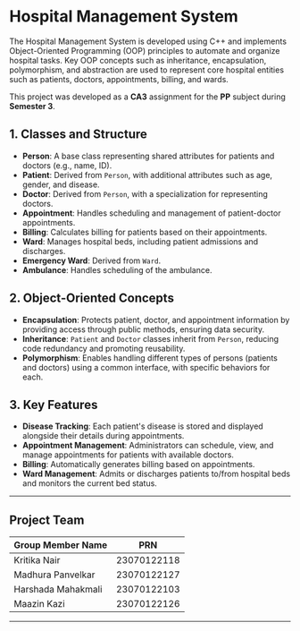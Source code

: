 # Hospital Management System

The Hospital Management System is developed using C++ and implements Object-Oriented Programming (OOP) principles to automate and organize hospital tasks. Key OOP concepts such as inheritance, encapsulation, polymorphism, and abstraction are used to represent core hospital entities such as patients, doctors, appointments, billing, and wards.

This project was developed as a **CA3** assignment for the **PP** subject during **Semester 3**.

## 1. Classes and Structure

- **Person**: A base class representing shared attributes for patients and doctors (e.g., name, ID).
- **Patient**: Derived from `Person`, with additional attributes such as age, gender, and disease.
- **Doctor**: Derived from `Person`, with a specialization for representing doctors.
- **Appointment**: Handles scheduling and management of patient-doctor appointments.
- **Billing**: Calculates billing for patients based on their appointments.
- **Ward**: Manages hospital beds, including patient admissions and discharges.
- **Emergency Ward**: Derived from `Ward`.
- **Ambulance**: Handles scheduling of the ambulance.

## 2. Object-Oriented Concepts

- **Encapsulation**: Protects patient, doctor, and appointment information by providing access through public methods, ensuring data security.
- **Inheritance**: `Patient` and `Doctor` classes inherit from `Person`, reducing code redundancy and promoting reusability.
- **Polymorphism**: Enables handling different types of persons (patients and doctors) using a common interface, with specific behaviors for each.

## 3. Key Features

- **Disease Tracking**: Each patient's disease is stored and displayed alongside their details during appointments.
- **Appointment Management**: Administrators can schedule, view, and manage appointments for patients with available doctors.
- **Billing**: Automatically generates billing based on appointments.
- **Ward Management**: Admits or discharges patients to/from hospital beds and monitors the current bed status.

---

## Project Team

| Group Member Name | PRN              |
|-------------------|------------------|
| Kritika Nair      | 23070122118      |
| Madhura Panvelkar | 23070122127      |
| Harshada Mahakmali| 23070122103      |
| Maazin Kazi       | 23070122126      |

---
